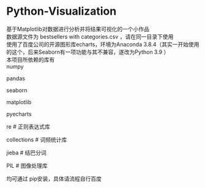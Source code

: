 # Python-Visualization
基于Matplotlib对数据进行分析并将结果可视化的一个小作品<br>
数据源文件为 bestsellers with categories.csv ，请在同一目录下使用<br>
使用了百度公司的开源图形库echarts，环境为Anaconda 3.8.4（其实一开始使用的这个，后来Seaborn有一项功能与其不兼容，遂改为Python 3.9 ）<br>
本项目所依赖的库有  
numpy

pandas 


seaborn 


matplotlib


pyecharts


re # 正则表达式库


collections # 词频统计库


jieba # 结巴分词


PIL # 图像处理库


均可通过 pip安装，具体请流程自行百度
